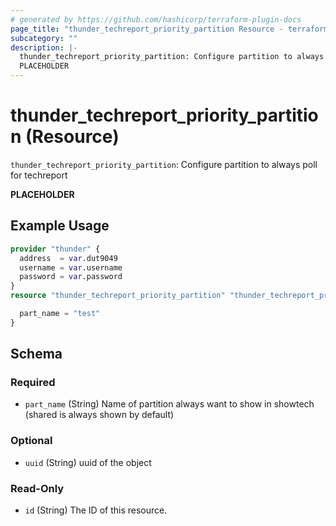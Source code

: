 ```yaml
---
# generated by https://github.com/hashicorp/terraform-plugin-docs
page_title: "thunder_techreport_priority_partition Resource - terraform-provider-thunder"
subcategory: ""
description: |-
  thunder_techreport_priority_partition: Configure partition to always poll for techreport
  PLACEHOLDER
---
```


# thunder_techreport_priority_partition (Resource)

`thunder_techreport_priority_partition`: Configure partition to always poll for techreport

__PLACEHOLDER__

## Example Usage

```terraform
provider "thunder" {
  address  = var.dut9049
  username = var.username
  password = var.password
}
resource "thunder_techreport_priority_partition" "thunder_techreport_priority_partition" {

  part_name = "test"
}
```

<!-- schema generated by tfplugindocs -->
## Schema

### Required

- `part_name` (String) Name of partition always want to show in showtech (shared is always shown by default)

### Optional

- `uuid` (String) uuid of the object

### Read-Only

- `id` (String) The ID of this resource.


